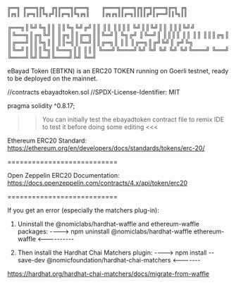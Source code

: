     ╔══╗ ╔═══╗╔╗  ╔╗╔═══╗╔═══╗    ╔════╗╔═══╗╔╗╔═╗╔═══╗╔═╗ ╔╗
    ║╔╗║ ║╔═╗║║╚╗╔╝║║╔═╗║╚╗╔╗║    ║╔╗╔╗║║╔═╗║║║║╔╝║╔══╝║║╚╗║║
╔══╗║╚╝╚╗║║ ║║╚╗╚╝╔╝║║ ║║ ║║║║    ╚╝║║╚╝║║ ║║║╚╝╝ ║╚══╗║╔╗╚╝║
║╔╗║║╔═╗║║╚═╝║ ╚╗╔╝ ║╚═╝║ ║║║║      ║║  ║║ ║║║╔╗║ ║╔══╝║║╚╗║║
║║═╣║╚═╝║║╔═╗║  ║║  ║╔═╗║╔╝╚╝║     ╔╝╚╗ ║╚═╝║║║║╚╗║╚══╗║║ ║║║
╚══╝╚═══╝╚╝ ╚╝  ╚╝  ╚╝ ╚╝╚═══╝     ╚══╝ ╚═══╝╚╝╚═╝╚═══╝╚╝ ╚═╝
                                                             
                                                             
eBayad Token (EBTKN) is an ERC20 TOKEN running on Goerli testnet, ready to be deployed on the mainnet.

//contracts ebayadtoken.sol
//SPDX-License-Identifier: MIT

pragma solidity ^0.8.17;


>> You can initially test the ebayadtoken contract file to remix IDE to test it before doing some editing <<<




Ethereum ERC20 Standard:
https://ethereum.org/en/developers/docs/standards/tokens/erc-20/

===========================

Open Zeppelin ERC20 Documentation:
https://docs.openzeppelin.com/contracts/4.x/api/token/erc20

===========================

If you get an error (especially the matchers plug-in):
1. Uninstall the @nomiclabs/hardhat-waffle and ethereum-waffle packages:
---->  npm uninstall @nomiclabs/hardhat-waffle ethereum-waffle   <----------

2. Then install the Hardhat Chai Matchers plugin:
----> npm install --save-dev @nomicfoundation/hardhat-chai-matchers <-------

https://hardhat.org/hardhat-chai-matchers/docs/migrate-from-waffle
